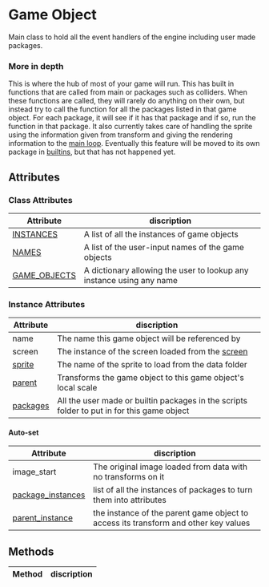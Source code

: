 # Game Object
Main class to hold all the event handlers of the engine including user made packages.
### More in depth
This is where the hub of most of your game will run. This has built in functions that are called from main or packages such as colliders. When these functions are called, they will rarely do anything on their own, but instead try to call the function for all the packages listed in that game object. For each package, it will see if it has that package and if so, run the function in that package. 
It also currently takes care of handling the sprite using the information given from transform and giving the rendering information to the [main loop](../GameLoop.md). Eventually this feature will be moved to its own package in [builtins](Builtins), but that has not happened yet.

## Attributes
### Class Attributes

| Attribute | discription|
| ---- | ---- | 
| [INSTANCES](Attributes/ClassAttributes/INSTANCES.md) | A list of all the instances of game objects|
| [NAMES](Attributes/ClassAttributes/NAMES.md) | A list of the user-input names of the game objects|
| [GAME_OBJECTS](Attributes/ClassAttributes/GAME_OBJECTS.md) | A dictionary allowing the user to lookup any instance using any name|
### Instance Attributes
| Attribute | discription|
| ---- | ---- |
| name | The name this game object will be referenced by |
| screen | The instance of the screen loaded from the [screen](../Screen.md) |
| [sprite](Attributes/InstanceAttributes/sprite.md) | The name of the sprite to load from the data folder|
| [parent](Attributes/InstanceAttributes/parent.md) | Transforms the game object to this game object's local scale |
| [packages](Attributes/InstanceAttributes/packages.md) | All the user made or builtin packages in the scripts folder to put in for this game object |
#### Auto-set
| Attribute | discription|
| ---- | ---- |
| image_start | The original image loaded from data with no transforms on it|
| [package_instances](Attributes/InstanceAttributes/packages.md) | list of all the instances of packages to turn them into attributes|
| [parent_instance](Attributes/InstanceAttributes/parent.md) | the instance of the parent game object to access its transform and other key values|

## Methods
| Method | discription|
| ---- | ---- |
